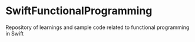 # SwiftFunctionalProgramming
Repository of learnings and sample code related to functional programming in Swift
